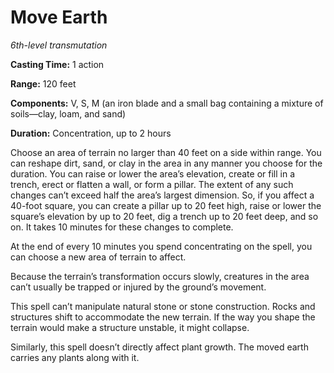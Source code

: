<title>Move Earth</title>

# Move Earth

_6th-level transmutation_

**Casting Time:** 1 action

**Range:** 120 feet

**Components:** V, S, M (an iron blade and a
small bag containing a mixture of soils—clay,
loam, and sand)

**Duration:** Concentration, up to 2 hours

Choose an area of terrain no larger than 40
feet on a side within range. You can reshape
dirt, sand, or clay in the area in any manner
you choose for the duration. You can raise or
lower the area’s elevation, create or fill in
a trench, erect or flatten a wall, or form a
pillar. The extent of any such changes can’t
exceed half the area’s largest dimension. So,
if you affect a 40-foot square, you can
create a pillar up to 20 feet high, raise or
lower the square’s elevation by up to 20
feet, dig a trench up to 20 feet deep, and so
on. It takes 10 minutes for these changes to
complete.

At the end of every 10 minutes you spend
concentrating on the spell, you can choose a
new area of terrain to affect.

Because the terrain’s transformation occurs
slowly, creatures in the area can’t usually
be trapped or injured by the ground’s
movement.

This spell can’t manipulate natural stone or
stone construction. Rocks and structures
shift to accommodate the new terrain. If the
way you shape the terrain would make a
structure unstable, it might collapse.

Similarly, this spell doesn’t directly affect
plant growth. The moved earth carries any
plants along with it.



